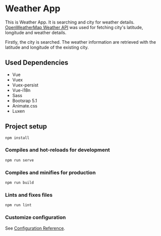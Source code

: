 # Weather App

This is Weather App. It is searching and city for weather details. [OpenWeatherMap Weather API](https://openweathermap.org/) was used for fetching city's latitude, longitude and weather details.

Firstly, the city is searched. The weather information are retrieved with the latitude and longitude of the existing city.

## Used Dependencies

* Vue
* Vuex
* Vuex-persist
* Vue-i18n
* Sass
* Bootsrap 5.1
* Animate.css
* Luxen

## Project setup
```
npm install
```

### Compiles and hot-reloads for development
```
npm run serve
```

### Compiles and minifies for production
```
npm run build
```

### Lints and fixes files
```
npm run lint
```

### Customize configuration
See [Configuration Reference](https://cli.vuejs.org/config/).
